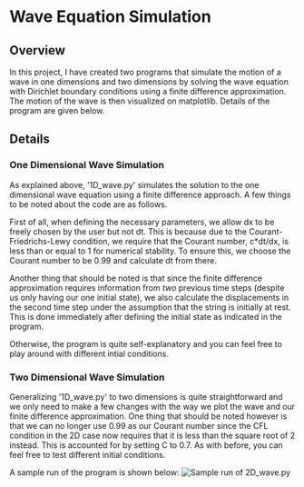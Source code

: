 # Wave Equation Simulation

## Overview

In this project, I have created two programs that simulate the motion of a wave in one dimensions and two dimensions by solving the wave equation with Dirichlet boundary conditions using a finite difference approximation. The motion of the wave is then visualized on matplotlib. Details of the program are given below.

## Details

### One Dimensional Wave Simulation

As explained above, '1D_wave.py' simulates the solution to the one dimensional wave equation using a finite difference approach. A few things to be noted about the code are as follows. 

First of all, when defining the necessary parameters, we allow dx to be freely chosen by the user but not dt. This is because due to the Courant-Friedrichs-Lewy condition, we require that the Courant number, c*dt/dx, is less than or equal to 1 for numerical stability. To ensure this, we choose the Courant number to be 0.99 and calculate dt from there. 

Another thing that should be noted is that since the finite difference approximation requires information from *two* previous time steps (despite us only having our one initial state), we also calculate the displacements in the second time step under the assumption that the string is initially at rest. This is done immediately after defining the initial state as indicated in the program.

Otherwise, the program is quite self-explanatory and you can feel free to play around with different intial conditions. 

### Two Dimensional Wave Simulation

Generalizing '1D_wave.py' to two dimensions is quite straightforward and we only need to make a few changes with the way we plot the wave and our finite difference approximation. One thing that should be noted however is that we can no longer use 0.99 as our Courant number since the CFL condition in the 2D case now requires that it is less than the square root of 2 instead. This is accounted for by setting C to 0.7. As with before, you can feel free to test different initial conditions.

A sample run of the program is shown below:
![Sample run of 2D_wave.py](2D_wave.gif)

